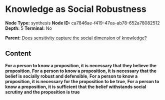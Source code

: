 # Knowledge as Social Robustness

**Node Type:** synthesis
**Node ID:** ca7846ae-f419-47ea-ab78-652a78082512
**Depth:** 5
**Terminal:** No

**Parent:** [Does sensitivity capture the social dimension of knowledge?](does-sensitivity-capture-the-social-dimension-of-knowledge-antithesis-8316cbb0-17dc-42e3-8b40-fe6f18ec558c.md)

## Content

**For a person to know a proposition, it is necessary that they believe the proposition**, **For a person to know a proposition, it is necessary that the belief is socially robust and defensible**, **For a person to know a proposition, it is necessary for the proposition to be true**, **For a person to know a proposition, it is sufficient that the belief withstands social scrutiny and the proposition is true**
